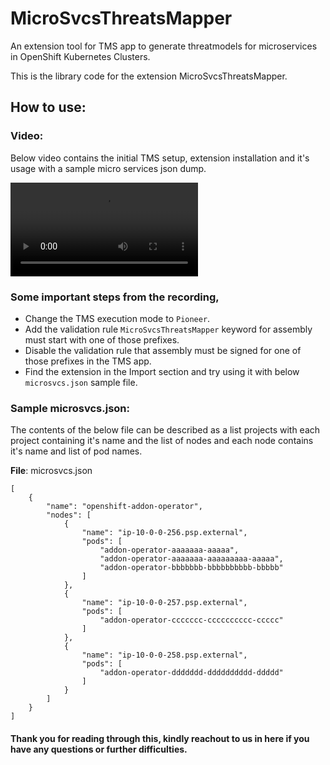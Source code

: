 # MicroSvcsThreatsMapper
An extension tool for TMS app to generate threatmodels for microservices in OpenShift Kubernetes Clusters.

This is the library code for the extension MicroSvcsThreatsMapper.

## How to use:

### Video:

Below video contains the initial TMS setup, extension installation and it's usage with a sample micro services json dump.

![Recording on how to use the extension](./Resources/HowToUse_Recording.mp4)


### Some important steps from the recording,
* Change the TMS execution mode to `Pioneer`.
* Add the validation rule `MicroSvcsThreatsMapper` keyword for assembly must start with one of those prefixes.
* Disable the validation rule that assembly must be signed for one of those prefixes in the TMS app.
* Find the extension in the Import section and try using it with below `microsvcs.json` sample file.

### Sample microsvcs.json:
The contents of the below file can be described as a list projects with each project containing it's name and the list of nodes and each node contains it's name and list of pod names.

**File**: microsvcs.json
```
[
    {
        "name": "openshift-addon-operator",
        "nodes": [
            {
                "name": "ip-10-0-0-256.psp.external",
                "pods": [
                    "addon-operator-aaaaaaa-aaaaa",
                    "addon-operator-aaaaaaa-aaaaaaaaa-aaaaa",
                    "addon-operator-bbbbbbb-bbbbbbbbbb-bbbbb"
                ]
            },
            {
                "name": "ip-10-0-0-257.psp.external",
                "pods": [
                    "addon-operator-ccccccc-cccccccccc-ccccc"
                ]
            },
            {
                "name": "ip-10-0-0-258.psp.external",
                "pods": [
                    "addon-operator-ddddddd-dddddddddd-ddddd"
                ]
            }
        ]
    }
]
```

#### Thank you for reading through this, kindly reachout to us in here if you have any questions or further difficulties.
